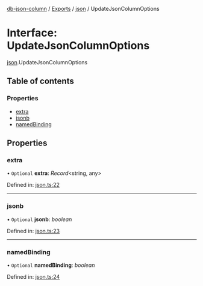 [db-json-column](../README.md) / [Exports](../modules.md) / [json](../modules/json.md) / UpdateJsonColumnOptions

# Interface: UpdateJsonColumnOptions

[json](../modules/json.md).UpdateJsonColumnOptions

## Table of contents

### Properties

- [extra](json.updatejsoncolumnoptions.md#extra)
- [jsonb](json.updatejsoncolumnoptions.md#jsonb)
- [namedBinding](json.updatejsoncolumnoptions.md#namedbinding)

## Properties

### extra

• `Optional` **extra**: *Record*<string, any\>

Defined in: [json.ts:22](https://github.com/wholebuzz/db-json-column/blob/master/src/json.ts#L22)

___

### jsonb

• `Optional` **jsonb**: *boolean*

Defined in: [json.ts:23](https://github.com/wholebuzz/db-json-column/blob/master/src/json.ts#L23)

___

### namedBinding

• `Optional` **namedBinding**: *boolean*

Defined in: [json.ts:24](https://github.com/wholebuzz/db-json-column/blob/master/src/json.ts#L24)

